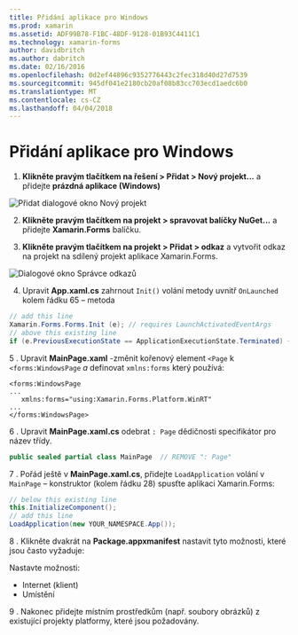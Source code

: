 ```yaml
---
title: Přidání aplikace pro Windows
ms.prod: xamarin
ms.assetid: ADF99B78-F1BC-48DF-9128-01B93C4411C1
ms.technology: xamarin-forms
author: davidbritch
ms.author: dabritch
ms.date: 02/16/2016
ms.openlocfilehash: 0d2ef44896c9352776443c2fec318d40d27d7539
ms.sourcegitcommit: 945df041e2180cb20af08b83cc703ecd1aedc6b0
ms.translationtype: MT
ms.contentlocale: cs-CZ
ms.lasthandoff: 04/04/2018
---
```

# <a name="adding-a-windows-app"></a>Přidání aplikace pro Windows


1. **Klikněte pravým tlačítkem na řešení > Přidat > Nový projekt...**  a přidejte **prázdná aplikace (Windows)**

 ![](tablet-images/add-wu.png "Přidat dialogové okno Nový projekt")

2. **Klikněte pravým tlačítkem na projekt > spravovat balíčky NuGet...**  a přidejte **Xamarin.Forms** balíčku.

3. **Klikněte pravým tlačítkem na projekt > Přidat > odkaz** a vytvořit odkaz na projekt na sdílený projekt aplikace Xamarin.Forms.

  ![](tablet-images/addref.png "Dialogové okno Správce odkazů")

4. Upravit **App.xaml.cs** zahrnout `Init()` volání metody uvnitř `OnLaunched` kolem řádku 65 – metoda

```csharp
// add this line
Xamarin.Forms.Forms.Init (e); // requires LaunchActivatedEventArgs
// above this existing line
if (e.PreviousExecutionState == ApplicationExecutionState.Terminated) {}
```

 5 . Upravit **MainPage.xaml** -změnit kořenový element `<Page` k `<forms:WindowsPage` *a* definovat `xmlns:forms` který používá:

```xaml
<forms:WindowsPage
...
   xmlns:forms="using:Xamarin.Forms.Platform.WinRT"
...
</forms:WindowsPage>
```


 6 . Upravit **MainPage.xaml.cs** odebrat `: Page` dědičnosti specifikátor pro název třídy.

```csharp
public sealed partial class MainPage  // REMOVE ": Page"
```

 7 . Pořád ještě v **MainPage.xaml.cs**, přidejte `LoadApplication` volání v `MainPage` – konstruktor (kolem řádku 28) spusťte aplikaci Xamarin.Forms:

```csharp
// below this existing line
this.InitializeComponent();
// add this line
LoadApplication(new YOUR_NAMESPACE.App());
```

8 . Klikněte dvakrát na **Package.appxmanifest** nastavit tyto možnosti, které jsou často vyžaduje:

  Nastavte možnosti:

  * Internet (klient)
  * Umístění

9 . Nakonec přidejte místním prostředkům (např. soubory obrázků) z existující projekty platformy, které jsou požadovány.

